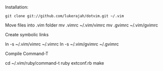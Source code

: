 Installation:

	git clone git://github.com/lukerajah/dotvim.git ~/.vim

Move files into .vim folder 
mv .vimrc ~/.vim/vimrc
mv .gvimrc ~/.vim/gvimrc

Create symbolic links

ln -s ~/.vim/vimrc ~/.vimrc
ln -s ~/.vim/gvimrc ~/.gvimrc

Compile Command-T

cd ~/.vim/ruby/command-t 
ruby extconf.rb 
make 
